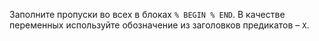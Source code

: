 Заполните пропуски во всех в блоках `% BEGIN % END`. В качестве переменных используйте обозначение из заголовков предикатов – `X`.
